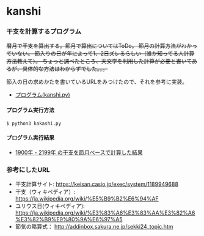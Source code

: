 # kanshi

### 干支を計算するプログラム

~~暦月で干支を算出する。節月で算出についてはToDo。
節月の計算方法がわかっていない。
節入りの日が年によって1、2日ズレるらしい（誰か知ってる人計算方法教えて）。
ちょっと調べたところ、天文学を利用した計算が必要と書いてあるが、具体的な方法はわからずでした。。。~~

節入の日の求めかたを書いているURLをみつけたので、それを参考に実装。

- [プログラム(kanshi.py)](https://github.com/ujibashi/kanshi/blob/master/kanshi.py)

#### プログラム実行方法

```
$ python3 kakashi.py
```

#### プログラム実行結果

- [1900年 - 2199年 の干支を節月ベースで計算した結果](https://github.com/ujibashi/kanshi/blob/master/1900-2199.setsuduki.csv)

### 参考にしたURL

- 干支計算サイト: https://keisan.casio.jp/exec/system/1189949688
- 干支（ウィキペディア）: https://ja.wikipedia.org/wiki/%E5%B9%B2%E6%94%AF
- ユリウス日(ウィキペディア): https://ja.wikipedia.org/wiki/%E3%83%A6%E3%83%AA%E3%82%A6%E3%82%B9%E9%80%9A%E6%97%A5
- 節気の略算式： http://addinbox.sakura.ne.jp/sekki24_topic.htm
